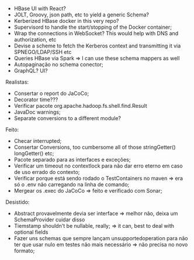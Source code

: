 - HBase UI with React?
- JOLT, Groovy, json path, etc to yield a generic Schema?
- Kerberized HBase docker in this very repo?
- Supervisord to handle the start/stopping of the Docker container;
- Wrap the connections in WebSocket? This would help with DNS and authorization, etc
- Devise a scheme to fetch the Kerberos context and transmitting it via SPNEGO/LDAP/SSH etc
- Queries HBase via Spark => I can use these schema mappers as well
- Autopaginação no schema conector;
- GraphQL? UI?

Realistas:

- Consertar o report do JaCoCo;
- Decorator time???
- Verificar pacote org.apache.hadoop.fs.shell.find.Result
- JavaDoc warnings;
- Separate conversions to a different module?

Feito:

- Checar interrupted;
- Consertar Conversions, too cumbersome all of those stringGetter() longGetter() etc;
- Pacote separado para as interfaces e exceções;
- Verificar um timeout no contextlock para não dar erro eterno em caso de uso errado do contexto;
- Verificar porque está sendo rodado o TestContainers no maven => era só o .env não carregando na linha de comando;
- Mergear os .exec do JaCoCo => feito e verificado com Sonar;

Desistido:

- Abstract provavelmente devia ser interface => melhor não, deixa um SchemaProvider cuidar disso
- Tiemstamp shouldn't be nullable, really; => it can, best to deal with optional fields
- Fazer uns schemas que sempre lançam unsupportedoperation para não ter que usar nulo em testes não mais necessário => não precisa no novo
  formato;
